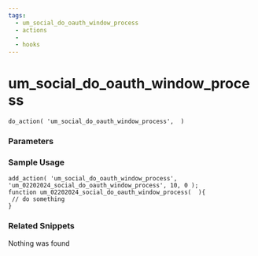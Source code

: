 ```yaml
---
tags: 
  - um_social_do_oauth_window_process
  - actions
  - 
  - hooks
---
```

# um\_social\_do\_oauth\_window\_process

``` php:no-line-numbers
do_action( 'um_social_do_oauth_window_process',  )
```
<div class='hook-sep'></div>

### Parameters

<div class='hook-sep'></div>



### Sample Usage

``` php:no-line-numbers
add_action( 'um_social_do_oauth_window_process', 'um_02202024_social_do_oauth_window_process', 10, 0 );
function um_02202024_social_do_oauth_window_process(  ){
 // do something
}
```
<div class='hook-sep'></div>



### Related Snippets

Nothing was found

